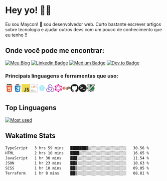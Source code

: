 # Hey yo! :man_technologist:

Eu sou Maycon! :metal: sou desenvolvedor web. Curto bastante escrever artigos sobre tecnologia e ajudar outros devs com um pouco
de conhecimento que eu tenho !!

## Onde você pode me encontrar: 

[![Meu Blog](https://img.shields.io/website-up-down-green-red/http/shields.io.svg)](https://mayconbalves.com.br)
[![Linkedin Badge](http://img.shields.io/badge/-mayconbalves-blue?style=flat&logo=Linkedin&logoColor=white&link=https://www.linkedin.com/in/mayconbalves/)](https://www.linkedin.com/in/mayconbalves/)
[![Medium Badge](http://img.shields.io/badge/-mayconbalves-black?style=flat&logo=Medium&logoColor=white&link=https://medium.com/@mayconmustaine)](https://medium.com/@mayconmustaine)
[![Dev.to Badge](http://img.shields.io/badge/-mayconbalves-purple?style=flat&logo=dev.to&logoColor=white&link=https://dev.to/mayconbalves)](https://dev.to/mayconbalves)

### Principais linguagens e ferramentas que uso:

<img align="left" alt="HTML" height="26px" src="https://raw.githubusercontent.com/github/explore/80688e429a7d4ef2fca1e82350fe8e3517d3494d/topics/html/html.png" />
<img align="left" alt="css" height="26px" src="https://raw.githubusercontent.com/github/explore/80688e429a7d4ef2fca1e82350fe8e3517d3494d/topics/css/css.png" />
<img align="left" alt="JavaScript" height="26px" src="https://raw.githubusercontent.com/github/explore/80688e429a7d4ef2fca1e82350fe8e3517d3494d/topics/javascript/javascript.png" />
<img align="left" alt="React" height="26px" src="https://raw.githubusercontent.com/github/explore/80688e429a7d4ef2fca1e82350fe8e3517d3494d/topics/styled-components/styled-components.png" />
<img align="left" alt="React" height="26px" src="https://raw.githubusercontent.com/github/explore/80688e429a7d4ef2fca1e82350fe8e3517d3494d/topics/react/react.png" />
<img align="left" alt="Redux" height="26px" src="https://raw.githubusercontent.com/github/explore/80688e429a7d4ef2fca1e82350fe8e3517d3494d/topics/redux/redux.png" />
<img align="left" alt="GraphQL" height="26px" src="https://raw.githubusercontent.com/github/explore/80688e429a7d4ef2fca1e82350fe8e3517d3494d/topics/graphql/graphql.png" />
<img align="left" alt="Git" height="26px" src="https://raw.githubusercontent.com/github/explore/80688e429a7d4ef2fca1e82350fe8e3517d3494d/topics/git/git.png" />
<img align="left" alt="GitHub" height="26px" src="https://raw.githubusercontent.com/github/explore/78df643247d429f6cc873026c0622819ad797942/topics/github/github.png" />
<img align="left" alt="Terminal" height="26px" src="https://raw.githubusercontent.com/github/explore/80688e429a7d4ef2fca1e82350fe8e3517d3494d/topics/terminal/terminal.png" />
<img align="left" alt="Vim" height="26px" src="https://raw.githubusercontent.com/github/explore/80688e429a7d4ef2fca1e82350fe8e3517d3494d/topics/vim/vim.png" />

<br />
<br />

## Top Linguagens

[![Most used](https://github-readme-stats.vercel.app/api/top-langs/?username=mayconbalves&hide=html&layout=compact&theme=default)](https://github.com/anuraghazra/github-readme-stats)

## Wakatime Stats

<!--START_SECTION:waka-->

```text
TypeScript   3 hrs 59 mins   ███████▓░░░░░░░░░░░░░░░░░   30.56 %
HTML         2 hrs 10 mins   ████░░░░░░░░░░░░░░░░░░░░░   16.65 %
JavaScript   1 hr 30 mins    ███░░░░░░░░░░░░░░░░░░░░░░   11.54 %
JSON         1 hr 23 mins    ██▓░░░░░░░░░░░░░░░░░░░░░░   10.63 %
SCSS         1 hr 10 mins    ██▒░░░░░░░░░░░░░░░░░░░░░░   09.05 %
Terraform    1 hr 8 mins     ██▒░░░░░░░░░░░░░░░░░░░░░░   08.81 %
```

<!--END_SECTION:waka-->
